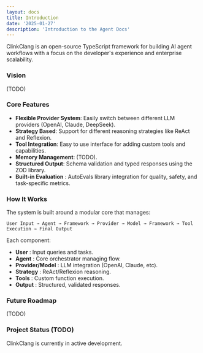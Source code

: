```yaml
---
layout: docs
title: Introduction
date: '2025-01-27'
description: 'Introduction to the Agent Docs'
---
```


ClinkClang is an open-source TypeScript framework for building AI agent workflows with a focus on the developer's experience and enterprise scalability.

### Vision

(TODO)

### Core Features

- **Flexible Provider System**: Easily switch between different LLM providers (OpenAI, Claude, DeepSeek).
- **Strategy Based**: Support for different reasoning strategies like ReAct and Reflexion.
- **Tool Integration**: Easy to use interface for adding custom tools and capabilities.
- **Memory Management**: (TODO).
- **Structured Output**: Schema validation and typed responses using the ZOD library.
- **Built-in Evaluation** : AutoEvals library integration for quality, safety, and task-specific metrics.

### How It Works

The system is built around a modular core that manages:

```
User Input → Agent → Framework → Provider → Model → Framework → Tool Execution → Final Output
```

Each component:

* **User** : Input queries and tasks.
* **Agent** : Core orchestrator managing flow.
* **Provider/Model** : LLM integration (OpenAI, Claude, etc).
* **Strategy** : ReAct/Reflexion reasoning.
* **Tools** : Custom function execution.
* **Output** : Structured, validated responses.

### Future Roadmap

(TODO)

### Project Status (TODO)

ClinkClang is currently in active development.
